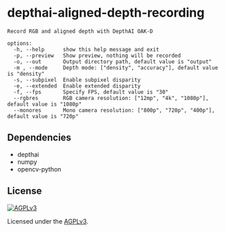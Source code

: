 # depthai-aligned-depth-recording 

```
Record RGB and aligned depth with DepthAI OAK-D

options:
  -h, --help      show this help message and exit
  -p, --preview   Show preview, nothing will be recorded
  -o, --out       Output directory path, default value is "output"
  -m , --mode     Depth mode: ["density", "accuracy"], default value is "density"
  -s, --subpixel  Enable subpixel disparity
  -e, --extended  Enable extended disparity
  -f, --fps       Specify FPS, default value is "30"
  --rgbres        RGB camera resolution: ["12mp", "4k", "1080p"], default value is "1080p"
  --monores       Mono camera resolution: ["800p", "720p", "400p"], default value is "720p"
```

## Dependencies

* depthai
* numpy
* opencv-python

## License

[![AGPLv3](https://www.gnu.org/graphics/agplv3-155x51.png)](https://www.gnu.org/licenses/agpl-3.0.html)

Licensed under the [AGPLv3](https://www.gnu.org/licenses/agpl-3.0.html).
